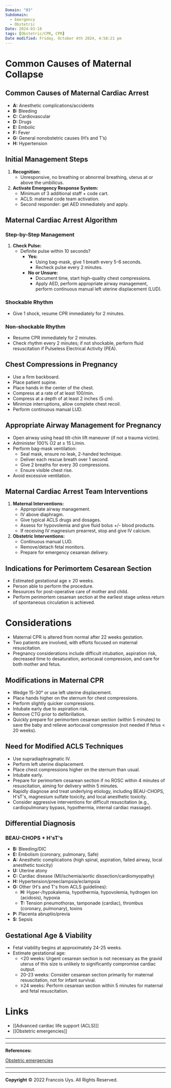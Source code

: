 ```yaml
---
Domain: "03"
Subdomain:
  - Emergency
  - Obstetric
Date: 2024-03-18
tags: [Obstetric/CPR, CPR]
Date modified: Friday, October 4th 2024, 4:58:21 pm
---
```


# Common Causes of Maternal Collapse

## Common Causes of Maternal Cardiac Arrest

- **A:** Anesthetic complications/accidents
- **B:** Bleeding
- **C:** Cardiovascular
- **D:** Drugs
- **E:** Embolic
- **F:** Fever
- **G:** General nonobstetric causes (H’s and T’s)
- **H:** Hypertension

## Initial Management Steps

1. **Recognition:**
	- Unresponsive, no breathing or abnormal breathing, uterus at or above the umbilicus.
2. **Activate Emergency Response System:**
	- Minimum of 3 additional staff + code cart.
	- ACLS: maternal code team activation.
	- Second responder: get AED immediately and apply.

## Maternal Cardiac Arrest Algorithm

### Step-by-Step Management

1. **Check Pulse:**
	- Definite pulse within 10 seconds?
		- **Yes:**
			- Using bag-mask, give 1 breath every 5-6 seconds.
			- Recheck pulse every 2 minutes.
		- **No or Unsure:**
			- Document time, start high-quality chest compressions.
			- Apply AED, perform appropriate airway management, perform continuous manual left uterine displacement (LUD).

### Shockable Rhythm

- Give 1 shock, resume CPR immediately for 2 minutes.

### Non-shockable Rhythm

- Resume CPR immediately for 2 minutes.
- Check rhythm every 2 minutes; if not shockable, perform fluid resuscitation if Pulseless Electrical Activity (PEA).

## Chest Compressions in Pregnancy

- Use a firm backboard.
- Place patient supine.
- Place hands in the center of the chest.
- Compress at a rate of at least 100/min.
- Compress at a depth of at least 2 inches (5 cm).
- Minimize interruptions, allow complete chest recoil.
- Perform continuous manual LUD.

## Appropriate Airway Management for Pregnancy

- Open airway using head tilt-chin lift maneuver (if not a trauma victim).
- Administer 100% O2 at ≥ 15 L/min.
- Perform bag-mask ventilation:
	- Seal mask, ensure no leak, 2-handed technique.
	- Deliver each rescue breath over 1 second.
	- Give 2 breaths for every 30 compressions.
	- Ensure visible chest rise.
- Avoid excessive ventilation.

## Maternal Cardiac Arrest Team Interventions

1. **Maternal Interventions:**
	- Appropriate airway management.
	- IV above diaphragm.
	- Give typical ACLS drugs and dosages.
	- Assess for hypovolemia and give fluid bolus +/- blood products.
	- If receiving IV magnesium prearrest, stop and give IV calcium.
2. **Obstetric Interventions:**
	- Continuous manual LUD.
	- Remove/detach fetal monitors.
	- Prepare for emergency cesarean delivery.

## Indications for Perimortem Cesarean Section

- Estimated gestational age ≥ 20 weeks.
- Person able to perform the procedure.
- Resources for post-operative care of mother and child.
- Perform perimortem cesarean section at the earliest stage unless return of spontaneous circulation is achieved.

# Considerations

- Maternal CPR is altered from normal after 22 weeks gestation.
- Two patients are involved, with efforts focused on maternal resuscitation.
- Pregnancy considerations include difficult intubation, aspiration risk, decreased time to desaturation, aortocaval compression, and care for both mother and fetus.

## Modifications in Maternal CPR

- Wedge 15-30° or use left uterine displacement.
- Place hands higher on the sternum for chest compressions.
- Perform slightly quicker compressions.
- Intubate early due to aspiration risk.
- Remove CTG prior to defibrillation.
- Quickly prepare for perimortem cesarean section (within 5 minutes) to save the baby and relieve aortocaval compression (not needed if fetus < 20 weeks).

## Need for Modified ACLS Techniques

- Use supradiaphragmatic IV.
- Perform left uterine displacement.
- Place chest compressions higher on the sternum than usual.
- Intubate early.
- Prepare for perimortem cesarean section if no ROSC within 4 minutes of resuscitation, aiming for delivery within 5 minutes.
- Rapidly diagnose and treat underlying etiology, including BEAU-CHOPS, H'sT's, magnesium sulfate toxicity, and local anesthetic toxicity.
- Consider aggressive interventions for difficult resuscitation (e.g., cardiopulmonary bypass, hypothermia, internal cardiac massage).

## Differential Diagnosis

### BEAU-CHOPS + H'sT's

- **B:** Bleeding/DIC
- **E:** Embolism (coronary, pulmonary, Safe)
- **A:** Anesthetic complications (high spinal, aspiration, failed airway, local anesthetic toxicity)
- **U:** Uterine atony
- **C:** Cardiac disease (MI/ischemia/aortic dissection/cardiomyopathy)
- **H:** Hypertension/preeclampsia/eclampsia
- **O:** Other (H's and T's from ACLS guidelines):
	- **H:** Hyper-/hypokalemia, hypothermia, hypovolemia, hydrogen ion (acidosis), hypoxia
	- **T:** Tension pneumothorax, tamponade (cardiac), thrombus (coronary, pulmonary), toxins
- **P:** Placenta abruptio/previa
- **S:** Sepsis

## Gestational Age & Viability

- Fetal viability begins at approximately 24-25 weeks.
- Estimate gestational age:
	- <20 weeks: Urgent cesarean section is not necessary as the gravid uterus of this size is unlikely to significantly compromise cardiac output.
	- 20-23 weeks: Consider cesarean section primarily for maternal resuscitation, not for infant survival.
	- ≥24 weeks: Perform cesarean section within 5 minutes for maternal and fetal resuscitation.

# Links
- [[Advanced cardiac life support (ACLS)]]
- [[Obstetric emergencies]]

---

---
**References:**

[Obstetric emergencies](https://frcamindmaps.org/mindmaps/obstetrics/obstetricemergencies/obstetricemergencies.html)

---------------------------------------------------------------------------------------------


---

**Copyright**
© 2022 Francois Uys. All Rights Reserved.
